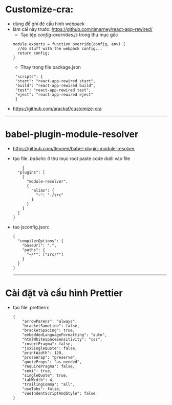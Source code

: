 # Customize-cra:

-   dùng để ghi đè cấu hình webpack
-   làm cái này trước: https://github.com/timarney/react-app-rewired/
    -   Tạo tệp _config-overrides.js_ trong thư mục gốc
    ```
    module.exports = function override(config, env) {
      //do stuff with the webpack config...
      return config;
    }
    ```
    -   Thay trong file package.json
    ```
     "scripts": {
     "start": "react-app-rewired start",
     "build": "react-app-rewired build",
     "test": "react-app-rewired test",
     "eject": "react-app-rewired eject"
     }
    ```
-   https://github.com/arackaf/customize-cra
<hr>

# babel-plugin-module-resolver

-   https://github.com/tleunen/babel-plugin-module-resolver
-   tạo file _.babelrc_ ở thư mục root paste code dưới vào file
    ```
    	{
      "plugins": [
    	[
    	  "module-resolver",
    	  {
    		"alias": {
    		  "~": "./src"
    		}
    	  }
    	]
      ]
    }
    ```
-   tao jsconfig.json:

    ```
    {
      "compilerOptions": {
    	"baseUrl": ".",
    	"paths": {
    	  "~/*": ["src/*"]
    	}
      }
    }

    ```

    <hr>

# Cài đặt và cấu hình Prettier

-   tạo file .prettierrc

    ```
    {
    	"arrowParens": "always",
    	"bracketSameLine": false,
    	"bracketSpacing": true,
    	"embeddedLanguageFormatting": "auto",
    	"htmlWhitespaceSensitivity": "css",
    	"insertPragma": false,
    	"jsxSingleQuote": false,
    	"printWidth": 120,
    	"proseWrap": "preserve",
    	"quoteProps": "as-needed",
    	"requirePragma": false,
    	"semi": true,
    	"singleQuote": true,
    	"tabWidth": 4,
    	"trailingComma": "all",
    	"useTabs": false,
    	"vueIndentScriptAndStyle": false
    }
    ```
